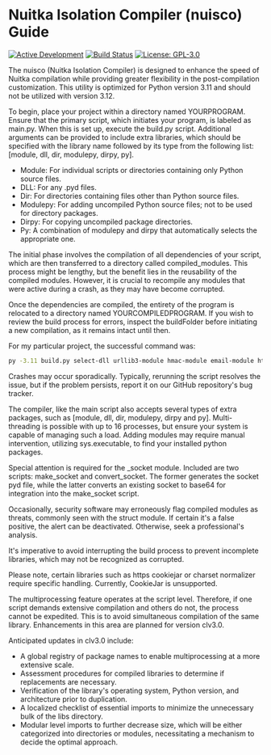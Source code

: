 # Nuitka Isolation Compiler (nuisco) Guide
[![Active Development](https://img.shields.io/badge/Maintenance%20Level-Actively%20Developed-brightgreen.svg)](https://gist.github.com/cheerfulstoic/d107229326a01ff0f333a1d3476e068d)
[![Build Status](https://github.com/Adalfarus/nic/actions/workflows/python-publish.yml/badge.svg)](https://github.com/Adalfarus/nic/actions)
[![License: GPL-3.0](https://img.shields.io/github/license/Adalfarus/nic)](https://github.com/Adalfarus/nic/blob/main/LICENSE)

The nuisco (Nuitka Isolation Compiler) is designed to enhance the speed of Nuitka compilation while providing greater flexibility in the post-compilation customization. This utility is optimized for Python version 3.11 and should not be utilized with version 3.12.

To begin, place your project within a directory named YOURPROGRAM. Ensure that the primary script, which initiates your program, is labeled as main.py. When this is set up, execute the build.py script. Additional arguments can be provided to include extra libraries, which should be specified with the library name followed by its type from the following list: [module, dll, dir, modulepy, dirpy, py].

- Module: For individual scripts or directories containing only Python source files.
- DLL: For any .pyd files.
- Dir: For directories containing files other than Python source files.
- Modulepy: For adding uncompiled Python source files; not to be used for directory packages.
- Dirpy: For copying uncompiled package directories.
- Py: A combination of modulepy and dirpy that automatically selects the appropriate one.

The initial phase involves the compilation of all dependencies of your script, which are then transferred to a directory called compiled_modules. This process might be lengthy, but the benefit lies in the reusability of the compiled modules. However, it is crucial to recompile any modules that were active during a crash, as they may have become corrupted.

Once the dependencies are compiled, the entirety of the program is relocated to a directory named YOURCOMPILEDPROGRAM. If you wish to review the build process for errors, inspect the buildFolder before initiating a new compilation, as it remains intact until then.

For my particular project, the successful command was:

```bash
py -3.11 build.py select-dll urllib3-module hmac-module email-module http-dirpy
```

Crashes may occur sporadically. Typically, rerunning the script resolves the issue, but if the problem persists, report it on our GitHub repository's bug tracker.

The compiler, like the main script also accepts several types of extra packages, such as [module, dll, dir, modulepy, dirpy and py]. Multi-threading is possible with up to 16 processes, but ensure your system is capable of managing such a load. Adding modules may require manual intervention, utilizing sys.executable, to find your installed python packages.

Special attention is required for the _socket module. Included are two scripts: make_socket and convert_socket. The former generates the socket pyd file, while the latter converts an existing socket to base64 for integration into the make_socket script.

Occasionally, security software may erroneously flag compiled modules as threats, commonly seen with the struct module. If certain it's a false positive, the alert can be deactivated. Otherwise, seek a professional's analysis.

It's imperative to avoid interrupting the build process to prevent incomplete libraries, which may not be recognized as corrupted.

Please note, certain libraries such as https cookiejar or charset normalizer require specific handling. Currently, CookieJar is unsupported.

The multiprocessing feature operates at the script level. Therefore, if one script demands extensive compilation and others do not, the process cannot be expedited. This is to avoid simultaneous compilation of the same library. Enhancements in this area are planned for version clv3.0.

Anticipated updates in clv3.0 include:

- A global registry of package names to enable multiprocessing at a more extensive scale.
- Assessment procedures for compiled libraries to determine if replacements are necessary.
- Verification of the library's operating system, Python version, and architecture prior to duplication.
- A localized checklist of essential imports to minimize the unnecessary bulk of the libs directory.
- Modular level imports to further decrease size, which will be either categorized into directories or modules, necessitating a mechanism to decide the optimal approach.
